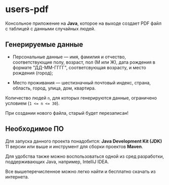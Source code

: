 # users-pdf
Консольное приложение на **Java**, которое на выходе создает PDF файл с таблицей с данными случайных людей.

## Генерируемые данные
- Персональные данные — имя, фамилия и отчество, соответствующие полу, возраст, пол (М или Ж), 
дата рождения в формате "ДД-ММ-ГГГГ", соответсвующая возрасту, и место рождения (город);

- Место проживания — шестизначный почтовый индекс, страна, область, город, улица, дом, квартира.

Количество людей `n`, для которых генерируются данные, ограничено условием (`1 <= n <= 30`). 

При создании нового файла, старый будет перезаписан!

## Необходимое ПО
Для запуска данного проекта понадобится: **Java Development Kit (JDK)** 11 версии или выше и
инструмент для сборки проектов **Maven**.

Для удобства также можно воспользоваться одной из сред разработки, поддерживающих Java, например, IntelliJ IDEA.

Все вышеперечисленное можно легко найти и бесплатно скачать из интернета.